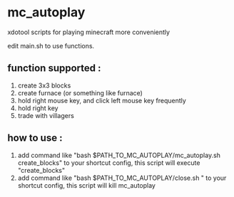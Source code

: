 # mc\_autoplay
xdotool scripts for playing minecraft more conveniently

edit main.sh to use functions.

## function supported : 

  1. create 3x3 blocks 
  2. create furnace (or something like furnace)
  3. hold right mouse key, and click left mouse key frequently
  4. hold right key
  5. trade with villagers

## how to use :
  1. add command like "bash $PATH\_TO\_MC\_AUTOPLAY/mc\_autoplay.sh create\_blocks" to your shortcut config, this script will execute "create\_blocks" 
  2. add command like "bash $PATH\_TO\_MC\_AUTOPLAY/close.sh " to your shortcut config, this script will kill mc\_autoplay
